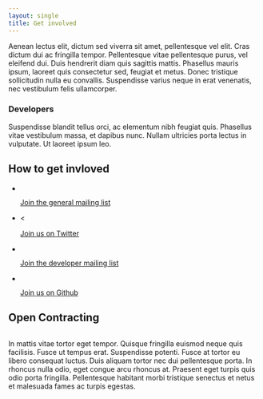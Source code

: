 ```yaml
---
layout: single
title: Get involved
---
```


<div class="left-right">
	<div class="left">
		<p>Aenean lectus elit, dictum sed viverra sit amet, pellentesque vel elit. Cras dictum dui ac fringilla tempor. Pellentesque vitae pellentesque purus, vel eleifend dui. Duis hendrerit diam quis sagittis mattis. Phasellus mauris ipsum, laoreet quis consectetur sed, feugiat et metus. Donec tristique sollicitudin nulla eu convallis. Suspendisse varius neque in erat venenatis, nec vestibulum felis ullamcorper.</p>
		<h3>Developers</h3>
		<p>Suspendisse blandit tellus orci, ac elementum nibh feugiat quis. Phasellus vitae vestibulum massa, et dapibus nunc. Nullam ultricies porta lectus in vulputate. Ut laoreet ipsum leo.</p>
	</div>
	<div class="right">
		<h2 class="visually-hidden">How to get invloved</h2>
		<ul class="get-involved">
			<li>
				<a href="https://groups.google.com/a/webfoundation.org/forum/#!forum/public-ocds"><img src="{{site.baseurl}}assets/design/icon_news.png" alt="" /></a>
				<p><a href="https://groups.google.com/a/webfoundation.org/forum/#!forum/public-ocds" class="button-shaped">Join the general mailing list</a></p>
			</li>
			<li>
				<<a href="https://twitter.com/ocdata"><img src="{{site.baseurl}}assets/design/icon_twitter.png" alt="" /></a>
				<p><a href="https://twitter.com/ocdata" class="button-shaped">Join us on Twitter</a></p>
			</li>
			<li>
				<a href="https://groups.google.com/a/webfoundation.org/forum/#!forum/public-ocds-dev"><img src="{{site.baseurl}}assets/design/icon_dev_news.png" alt="" /></a>
				<p><a href="https://groups.google.com/a/webfoundation.org/forum/#!forum/public-ocds-dev" class="button-shaped">Join the developer mailing list</a></p>
			</li>
			<li>
				<a href="https://github.com/open-contracting"> <img src="{{site.baseurl}}assets/design/icon_github.png" alt="" /></a>
				<p><a href="https://github.com/open-contracting" class="button-shaped">Join us on Github</a></p>
			</li>
		</ul>
	</div>
</div>
<h2 class="visually-hidden">Open Contracting</h2>
<img id="open-logo" src="{{site.baseurl}}assets/design/open_logo.png" alt="">
<p>In mattis vitae tortor eget tempor. Quisque fringilla euismod neque quis facilisis. Fusce ut tempus erat. Suspendisse potenti. Fusce at tortor eu libero consequat luctus. Duis aliquam tortor nec dui pellentesque porta. In rhoncus nulla odio, eget congue arcu rhoncus at. Praesent eget turpis quis odio porta fringilla. Pellentesque habitant morbi tristique senectus et netus et malesuada fames ac turpis egestas.</p>
